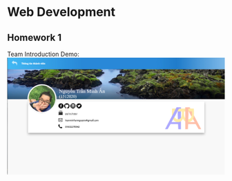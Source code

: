 # Web Development
## Homework 1
Team Introduction
Demo:
![alt text](https://github.com/annguyen011197/WebDev_HW1/blob/annguyen/img/demo.jpg "Demo")